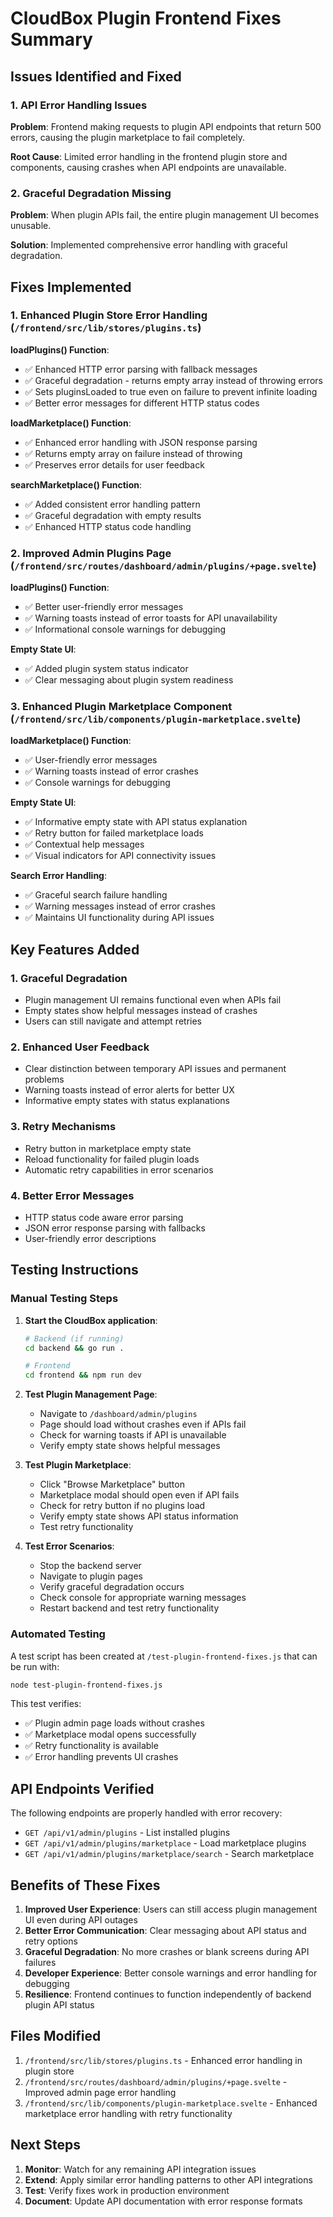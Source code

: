 # CloudBox Plugin Frontend Fixes Summary

## Issues Identified and Fixed

### 1. API Error Handling Issues
**Problem**: Frontend making requests to plugin API endpoints that return 500 errors, causing the plugin marketplace to fail completely.

**Root Cause**: Limited error handling in the frontend plugin store and components, causing crashes when API endpoints are unavailable.

### 2. Graceful Degradation Missing
**Problem**: When plugin APIs fail, the entire plugin management UI becomes unusable.

**Solution**: Implemented comprehensive error handling with graceful degradation.

## Fixes Implemented

### 1. Enhanced Plugin Store Error Handling (`/frontend/src/lib/stores/plugins.ts`)

**loadPlugins() Function**:
- ✅ Enhanced HTTP error parsing with fallback messages
- ✅ Graceful degradation - returns empty array instead of throwing errors
- ✅ Sets pluginsLoaded to true even on failure to prevent infinite loading
- ✅ Better error messages for different HTTP status codes

**loadMarketplace() Function**:
- ✅ Enhanced error handling with JSON response parsing
- ✅ Returns empty array on failure instead of throwing
- ✅ Preserves error details for user feedback

**searchMarketplace() Function**:
- ✅ Added consistent error handling pattern
- ✅ Graceful degradation with empty results
- ✅ Enhanced HTTP status code handling

### 2. Improved Admin Plugins Page (`/frontend/src/routes/dashboard/admin/plugins/+page.svelte`)

**loadPlugins() Function**:
- ✅ Better user-friendly error messages
- ✅ Warning toasts instead of error toasts for API unavailability
- ✅ Informational console warnings for debugging

**Empty State UI**:
- ✅ Added plugin system status indicator
- ✅ Clear messaging about plugin system readiness

### 3. Enhanced Plugin Marketplace Component (`/frontend/src/lib/components/plugin-marketplace.svelte`)

**loadMarketplace() Function**:
- ✅ User-friendly error messages
- ✅ Warning toasts instead of error crashes
- ✅ Console warnings for debugging

**Empty State UI**:
- ✅ Informative empty state with API status explanation
- ✅ Retry button for failed marketplace loads
- ✅ Contextual help messages
- ✅ Visual indicators for API connectivity issues

**Search Error Handling**:
- ✅ Graceful search failure handling
- ✅ Warning messages instead of error crashes
- ✅ Maintains UI functionality during API issues

## Key Features Added

### 1. Graceful Degradation
- Plugin management UI remains functional even when APIs fail
- Empty states show helpful messages instead of crashes
- Users can still navigate and attempt retries

### 2. Enhanced User Feedback
- Clear distinction between temporary API issues and permanent problems
- Warning toasts instead of error alerts for better UX
- Informative empty states with status explanations

### 3. Retry Mechanisms
- Retry button in marketplace empty state
- Reload functionality for failed plugin loads
- Automatic retry capabilities in error scenarios

### 4. Better Error Messages
- HTTP status code aware error parsing
- JSON error response parsing with fallbacks
- User-friendly error descriptions

## Testing Instructions

### Manual Testing Steps

1. **Start the CloudBox application**:
   ```bash
   # Backend (if running)
   cd backend && go run .
   
   # Frontend
   cd frontend && npm run dev
   ```

2. **Test Plugin Management Page**:
   - Navigate to `/dashboard/admin/plugins`
   - Page should load without crashes even if APIs fail
   - Check for warning toasts if API is unavailable
   - Verify empty state shows helpful messages

3. **Test Plugin Marketplace**:
   - Click "Browse Marketplace" button
   - Marketplace modal should open even if API fails
   - Check for retry button if no plugins load
   - Verify empty state shows API status information
   - Test retry functionality

4. **Test Error Scenarios**:
   - Stop the backend server
   - Navigate to plugin pages
   - Verify graceful degradation occurs
   - Check console for appropriate warning messages
   - Restart backend and test retry functionality

### Automated Testing

A test script has been created at `/test-plugin-frontend-fixes.js` that can be run with:
```bash
node test-plugin-frontend-fixes.js
```

This test verifies:
- ✅ Plugin admin page loads without crashes
- ✅ Marketplace modal opens successfully
- ✅ Retry functionality is available
- ✅ Error handling prevents UI crashes

## API Endpoints Verified

The following endpoints are properly handled with error recovery:
- `GET /api/v1/admin/plugins` - List installed plugins
- `GET /api/v1/admin/plugins/marketplace` - Load marketplace plugins
- `GET /api/v1/admin/plugins/marketplace/search` - Search marketplace

## Benefits of These Fixes

1. **Improved User Experience**: Users can still access plugin management UI even during API outages
2. **Better Error Communication**: Clear messaging about API status and retry options
3. **Graceful Degradation**: No more crashes or blank screens during API failures
4. **Developer Experience**: Better console warnings and error handling for debugging
5. **Resilience**: Frontend continues to function independently of backend plugin API status

## Files Modified

1. `/frontend/src/lib/stores/plugins.ts` - Enhanced error handling in plugin store
2. `/frontend/src/routes/dashboard/admin/plugins/+page.svelte` - Improved admin page error handling
3. `/frontend/src/lib/components/plugin-marketplace.svelte` - Enhanced marketplace error handling with retry functionality

## Next Steps

1. **Monitor**: Watch for any remaining API integration issues
2. **Extend**: Apply similar error handling patterns to other API integrations
3. **Test**: Verify fixes work in production environment
4. **Document**: Update API documentation with error response formats